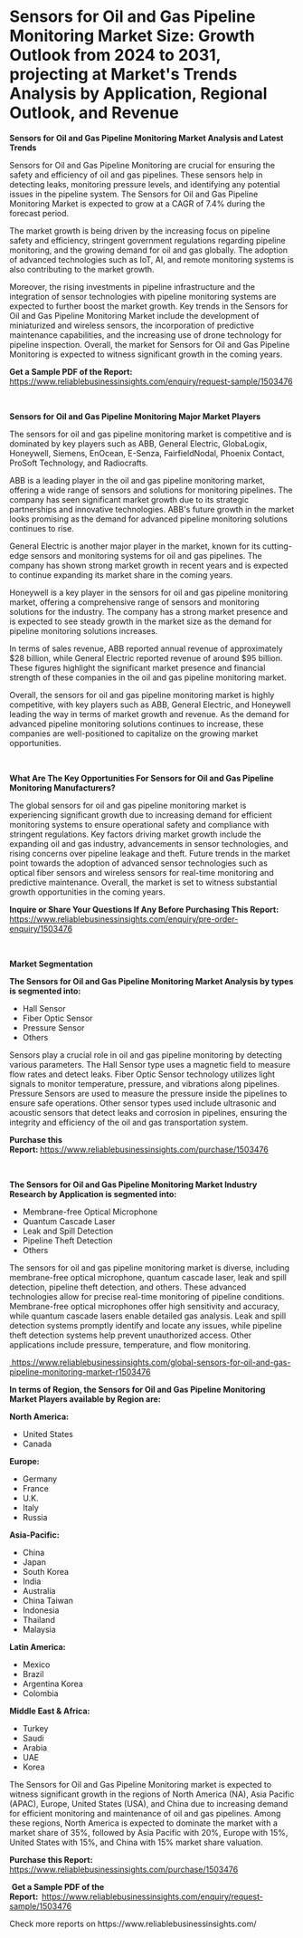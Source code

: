 <p><h1>Sensors for Oil and Gas Pipeline Monitoring Market Size: Growth Outlook from 2024 to 2031, projecting at Market's Trends Analysis by Application, Regional Outlook, and Revenue</h1></p><p><strong>Sensors for Oil and Gas Pipeline Monitoring Market Analysis and Latest Trends</strong></p>
<p><p>Sensors for Oil and Gas Pipeline Monitoring are crucial for ensuring the safety and efficiency of oil and gas pipelines. These sensors help in detecting leaks, monitoring pressure levels, and identifying any potential issues in the pipeline system. The Sensors for Oil and Gas Pipeline Monitoring Market is expected to grow at a CAGR of 7.4% during the forecast period. </p><p>The market growth is being driven by the increasing focus on pipeline safety and efficiency, stringent government regulations regarding pipeline monitoring, and the growing demand for oil and gas globally. The adoption of advanced technologies such as IoT, AI, and remote monitoring systems is also contributing to the market growth. </p><p>Moreover, the rising investments in pipeline infrastructure and the integration of sensor technologies with pipeline monitoring systems are expected to further boost the market growth. Key trends in the Sensors for Oil and Gas Pipeline Monitoring Market include the development of miniaturized and wireless sensors, the incorporation of predictive maintenance capabilities, and the increasing use of drone technology for pipeline inspection. Overall, the market for Sensors for Oil and Gas Pipeline Monitoring is expected to witness significant growth in the coming years.</p></p>
<p><strong>Get a Sample PDF of the Report:&nbsp;</strong> <a href="https://www.reliablebusinessinsights.com/enquiry/request-sample/1503476">https://www.reliablebusinessinsights.com/enquiry/request-sample/1503476</a></p>
<p>&nbsp;</p>
<p><strong>Sensors for Oil and Gas Pipeline Monitoring Major Market Players</strong></p>
<p><p>The sensors for oil and gas pipeline monitoring market is competitive and is dominated by key players such as ABB, General Electric, GlobaLogix, Honeywell, Siemens, EnOcean, E-Senza, FairfieldNodal, Phoenix Contact, ProSoft Technology, and Radiocrafts.</p><p>ABB is a leading player in the oil and gas pipeline monitoring market, offering a wide range of sensors and solutions for monitoring pipelines. The company has seen significant market growth due to its strategic partnerships and innovative technologies. ABB's future growth in the market looks promising as the demand for advanced pipeline monitoring solutions continues to rise.</p><p>General Electric is another major player in the market, known for its cutting-edge sensors and monitoring systems for oil and gas pipelines. The company has shown strong market growth in recent years and is expected to continue expanding its market share in the coming years.</p><p>Honeywell is a key player in the sensors for oil and gas pipeline monitoring market, offering a comprehensive range of sensors and monitoring solutions for the industry. The company has a strong market presence and is expected to see steady growth in the market size as the demand for pipeline monitoring solutions increases.</p><p>In terms of sales revenue, ABB reported annual revenue of approximately $28 billion, while General Electric reported revenue of around $95 billion. These figures highlight the significant market presence and financial strength of these companies in the oil and gas pipeline monitoring market.</p><p>Overall, the sensors for oil and gas pipeline monitoring market is highly competitive, with key players such as ABB, General Electric, and Honeywell leading the way in terms of market growth and revenue. As the demand for advanced pipeline monitoring solutions continues to increase, these companies are well-positioned to capitalize on the growing market opportunities.</p></p>
<p>&nbsp;</p>
<p><strong>What Are The Key Opportunities For Sensors for Oil and Gas Pipeline Monitoring Manufacturers?</strong></p>
<p><p>The global sensors for oil and gas pipeline monitoring market is experiencing significant growth due to increasing demand for efficient monitoring systems to ensure operational safety and compliance with stringent regulations. Key factors driving market growth include the expanding oil and gas industry, advancements in sensor technologies, and rising concerns over pipeline leakage and theft. Future trends in the market point towards the adoption of advanced sensor technologies such as optical fiber sensors and wireless sensors for real-time monitoring and predictive maintenance. Overall, the market is set to witness substantial growth opportunities in the coming years.</p></p>
<p><strong>Inquire or Share Your Questions If Any Before Purchasing This Report:</strong> <a href="https://www.reliablebusinessinsights.com/enquiry/pre-order-enquiry/1503476">https://www.reliablebusinessinsights.com/enquiry/pre-order-enquiry/1503476</a></p>
<p>&nbsp;</p>
<p><strong>Market Segmentation</strong></p>
<p><strong>The Sensors for Oil and Gas Pipeline Monitoring Market Analysis by types is segmented into:</strong></p>
<p><ul><li>Hall Sensor</li><li>Fiber Optic Sensor</li><li>Pressure Sensor</li><li>Others</li></ul></p>
<p><p>Sensors play a crucial role in oil and gas pipeline monitoring by detecting various parameters. The Hall Sensor type uses a magnetic field to measure flow rates and detect leaks. Fiber Optic Sensor technology utilizes light signals to monitor temperature, pressure, and vibrations along pipelines. Pressure Sensors are used to measure the pressure inside the pipelines to ensure safe operations. Other sensor types used include ultrasonic and acoustic sensors that detect leaks and corrosion in pipelines, ensuring the integrity and efficiency of the oil and gas transportation system.</p></p>
<p><strong>Purchase this Report:&nbsp;</strong><a href="https://www.reliablebusinessinsights.com/purchase/1503476">https://www.reliablebusinessinsights.com/purchase/1503476</a></p>
<p>&nbsp;</p>
<p><strong>The Sensors for Oil and Gas Pipeline Monitoring Market Industry Research by Application is segmented into:</strong></p>
<p><ul><li>Membrane-free Optical Microphone</li><li>Quantum Cascade Laser</li><li>Leak and Spill Detection</li><li>Pipeline Theft Detection</li><li>Others</li></ul></p>
<p><p>The sensors for oil and gas pipeline monitoring market is diverse, including membrane-free optical microphone, quantum cascade laser, leak and spill detection, pipeline theft detection, and others. These advanced technologies allow for precise real-time monitoring of pipeline conditions. Membrane-free optical microphones offer high sensitivity and accuracy, while quantum cascade lasers enable detailed gas analysis. Leak and spill detection systems promptly identify and locate any issues, while pipeline theft detection systems help prevent unauthorized access. Other applications include pressure, temperature, and flow monitoring.</p></p>
<p><a href="https://www.reliablebusinessinsights.com/global-sensors-for-oil-and-gas-pipeline-monitoring-market-r1503476">&nbsp;https://www.reliablebusinessinsights.com/global-sensors-for-oil-and-gas-pipeline-monitoring-market-r1503476</a></p>
<p><strong>In terms of Region, the Sensors for Oil and Gas Pipeline Monitoring Market Players available by Region are:</strong></p>
<p>
    <p> <strong> North America: </strong>
        <ul>
            <li>United States</li>
            <li>Canada</li>
        </ul>
        </p> 
    <p> <strong> Europe: </strong>
        <ul>
            <li>Germany</li>
            <li>France</li>
            <li>U.K.</li>
            <li>Italy</li>
            <li>Russia</li>
        </ul>
        </p> 
    <p> <strong> Asia-Pacific: </strong>
        <ul>
            <li>China</li>
            <li>Japan</li>
            <li>South Korea</li>
            <li>India</li>
            <li>Australia</li>
            <li>China Taiwan</li>
            <li>Indonesia</li>
            <li>Thailand</li>
            <li>Malaysia</li>
        </ul>
        </p> 
    <p> <strong> Latin America: </strong>
        <ul>
            <li>Mexico</li>
            <li>Brazil</li>
            <li>Argentina Korea</li>
            <li>Colombia</li>
        </ul>
        </p> 
    <p> <strong> Middle East & Africa: </strong>
        <ul>
            <li>Turkey</li>
            <li>Saudi</li>
            <li>Arabia</li>
            <li>UAE</li>
            <li>Korea</li>
        </ul>
    </p>
    </p>
<p><p>The Sensors for Oil and Gas Pipeline Monitoring market is expected to witness significant growth in the regions of North America (NA), Asia Pacific (APAC), Europe, United States (USA), and China due to increasing demand for efficient monitoring and maintenance of oil and gas pipelines. Among these regions, North America is expected to dominate the market with a market share of 35%, followed by Asia Pacific with 20%, Europe with 15%, United States with 15%, and China with 15% market share valuation.</p></p>
<p><strong>Purchase this Report: </strong><a href="https://www.reliablebusinessinsights.com/purchase/1503476">https://www.reliablebusinessinsights.com/purchase/1503476</a></p>
<p>&nbsp;<strong>Get a Sample PDF of the Report:&nbsp;&nbsp;</strong><a href="https://www.reliablebusinessinsights.com/enquiry/request-sample/1503476">https://www.reliablebusinessinsights.com/enquiry/request-sample/1503476</a></p>
<p><strong></strong></p>
<p>Check more reports on https://www.reliablebusinessinsights.com/</p>